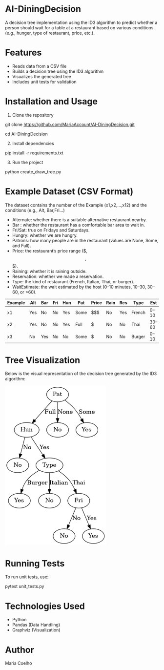 # AI-DiningDecision

A decision tree implementation using the ID3 algorithm to predict whether a person should wait for a table at a restaurant based on various conditions (e.g., hunger, type of restaurant, price, etc.).

# Features

- Reads data from a CSV file  
- Builds a decision tree using the ID3 algorithm  
- Visualizes the generated tree  
- Includes unit tests for validation

# Installation and Usage

1. Clone the repository

git clone https://github.com/MariaAccount/AI-DiningDecision.git
 
 cd AI-DiningDecision

2. Install dependencies

pip install -r requirements.txt

3. Run the project

python create_draw_tree.py

# Example Dataset (CSV Format)

The dataset contains the number of the Example (x1,x2,...,x12) and the conditions (e.g., Alt, Bar,Fri...)

- Alternate: whether there is a suitable alternative restaurant nearby.
- Bar : whether the restaurant has a comfortable bar area to wait in.
- Fri/Sat: true on Fridays and Saturdays.
- Hungry: whether we are hungry.
- Patrons: how many people are in the restaurant (values are None, Some, and Full).
- Price: the restaurant’s price range ($, $$, $$$).
- Raining: whether it is raining outside.
- Reservation: whether we made a reservation.
- Type: the kind of restaurant (French, Italian, Thai, or burger).
- WaitEstimate: the wait estimated by the host (0–10 minutes, 10–30, 30–60, or >60).

| Example | Alt | Bar | Fri | Hun | Pat | Price | Rain | Res | Type  | Est   | WillWait |
|---------|-----|-----|-----|-----|-----|-------|------|-----|-------|-------|----------|
| x1      | Yes | No  | No  | Yes | Some| $$$   | No   | Yes | French| 0–10  | Yes      |
| x2      | Yes | No  | No  | Yes | Full| $     | No   | No  | Thai  | 30–60 | No       |
| x3      | No  | Yes | No  | No  | Some| $     | No   | No  | Burger| 0–10  | Yes      |

# Tree Visualization

Below is the visual representation of the decision tree generated by the ID3 algorithm:

![Decision Tree](graph.png)

# Running Tests

To run unit tests, use:

pytest unit_tests.py

# Technologies Used
 - Python
 - Pandas (Data Handling)
 - Graphviz (Visualization)

# Author

Maria Coelho


